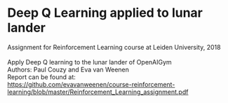 # Deep Q Learning applied to lunar lander
Assignment for Reinforcement Learning course at Leiden University, 2018\
\
Apply Deep Q learning to the lunar lander of OpenAIGym
\
Authors: Paul Couzy and Eva van Weenen
\
Report can be found at:\
https://github.com/evavanweenen/course-reinforcement-learning/blob/master/Reinforcement_Learning_assignment.pdf
